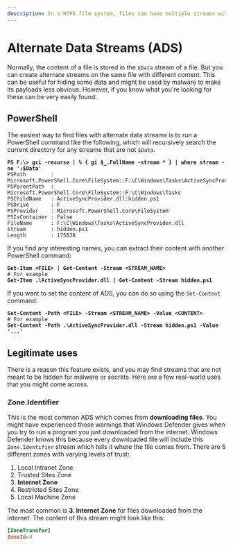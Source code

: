 ```yaml
---
description: In a NTFS file system, files can have multiple streams with extra data
---
```


# Alternate Data Streams (ADS)

Normally, the content of a file is stored in the `$Data` stream of a file. But you can create alternate streams on the same file with different content. This can be useful for hiding some data and might be used by malware to make its payloads less obvious. However, if you know what you're looking for these can be very easily found.&#x20;

## PowerShell

The easiest way to find files with alternate data streams is to run a PowerShell command like the following, which will recursively search the current directory for any streams that are not `$Data`.

<pre class="language-powershell"><code class="lang-powershell"><strong>PS F:\> gci -recurse | % { gi $_.FullName -stream * } | where stream -ne ':$Data'
</strong>PSPath        : Microsoft.PowerShell.Core\FileSystem::F:\C\Windows\Tasks\ActiveSyncProvider.dll:hidden.ps1
PSParentPath  : Microsoft.PowerShell.Core\FileSystem::F:\C\Windows\Tasks
PSChildName   : ActiveSyncProvider.dll:hidden.ps1
PSDrive       : F
PSProvider    : Microsoft.PowerShell.Core\FileSystem
PSIsContainer : False
FileName      : F:\C\Windows\Tasks\ActiveSyncProvider.dll
Stream        : hidden.ps1
Length        : 175838
</code></pre>

If you find any interesting names, you can extract their content with another PowerShell command:

<pre class="language-powershell"><code class="lang-powershell"><strong>Get-Item &#x3C;FILE> | Get-Content -Stream &#x3C;STREAM_NAME>
</strong># For example
<strong>Get-Item .\ActiveSyncProvider.dll | Get-Content -Stream hidden.ps1
</strong></code></pre>

If you want to set the content of ADS, you can do so using the `Set-Content` command:

<pre class="language-powershell"><code class="lang-powershell"><strong>Set-Content -Path &#x3C;FILE> -Stream &#x3C;STREAM_NAME> -Value &#x3C;CONTENT>
</strong># For example
<strong>Set-Content -Path .\ActiveSyncProvider.dll -Stream hidden.ps1 -Value '...'
</strong></code></pre>

## Legitimate uses

There is a reason this feature exists, and you may find streams that are not meant to be hidden for malware or secrets. Here are a few real-world uses that you might come across.&#x20;

### Zone.Identifier

This is the most common ADS which comes from **downloading files**. You might have experienced those warnings that Windows Defender gives when you try to run a program you just downloaded from the internet. Windows Defender knows this because every downloaded file will include this `Zone.Identifier` stream which tells it where the file comes from. There are 5 different zones with varying levels of trust:

1. Local Intranet Zone
2. Trusted Sites Zone
3. **Internet Zone**
4. Restricted Sites Zone
5. Local Machine Zone

The most common is **3. Internet Zone** for files downloaded from the internet. The content of this stream might look like this:

```toml
[ZoneTransfer]
ZoneId=3
```
